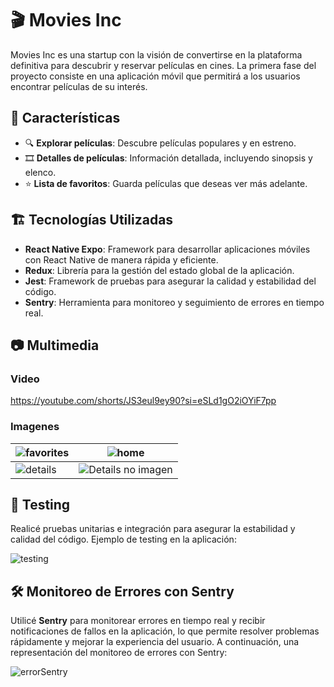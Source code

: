 # 🎬 Movies Inc

Movies Inc es una startup con la visión de convertirse en la plataforma definitiva para descubrir y reservar películas en cines. La primera fase del proyecto consiste en una aplicación móvil que permitirá a los usuarios encontrar películas de su interés.

## 🚀 Características
- 🔍 **Explorar películas**: Descubre películas populares y en estreno.
- 🎞 **Detalles de películas**: Información detallada, incluyendo sinopsis y elenco.
- ⭐ **Lista de favoritos**: Guarda películas que deseas ver más adelante.

## 🏗️ Tecnologías Utilizadas
- **React Native Expo**: Framework para desarrollar aplicaciones móviles con React Native de manera rápida y eficiente.
- **Redux**: Librería para la gestión del estado global de la aplicación.
- **Jest**: Framework de pruebas para asegurar la calidad y estabilidad del código.
- **Sentry**: Herramienta para monitoreo y seguimiento de errores en tiempo real.

## 📷 Multimedia

### Video
https://youtube.com/shorts/JS3eul9ey90?si=eSLd1gO2iOYiF7pp

### Imagenes
|  ![favorites](https://github.com/user-attachments/assets/282f22dd-5878-484e-a9f4-d24a69a83c37)|  ![home](https://github.com/user-attachments/assets/d06fda4b-c3dc-47da-ae6c-a944d9a80587)|
| --- | --- |
| ![details](https://github.com/user-attachments/assets/12dd5a58-9a36-4b84-9614-342d728079c9) | ![Details no imagen](https://github.com/user-attachments/assets/d06b3840-73cc-42ee-9f49-24165ef935c8) |

## 🧪 Testing

Realicé pruebas unitarias e integración para asegurar la estabilidad y calidad del código. Ejemplo de testing en la aplicación:

![testing](https://github.com/user-attachments/assets/06225186-f550-408b-8a33-36f882ef1267)

## 🛠️ Monitoreo de Errores con Sentry

Utilicé **Sentry** para monitorear errores en tiempo real y recibir notificaciones de fallos en la aplicación, lo que permite resolver problemas rápidamente y mejorar la experiencia del usuario. A continuación, una representación del monitoreo de errores con Sentry:

![errorSentry](https://github.com/user-attachments/assets/607206da-ed25-4d0b-868a-9c4e8289d783)




